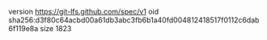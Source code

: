 version https://git-lfs.github.com/spec/v1
oid sha256:d3f80c64acbd00a61db3abc3fb6b1a40fd004812418517f0112c6dab6f119e8a
size 1823
